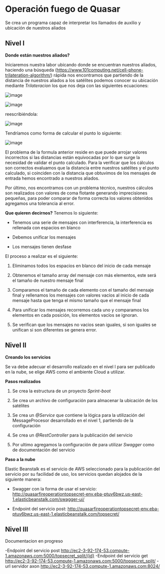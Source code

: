 # Operación fuego de Quasar
Se crea un programa capaz de interpretar los llamados de auxilio y ubicación de nuestros aliados
## Nivel I
**Donde están nuestros aliados?**

Iniciaremos nuestra labor ubicando donde se encuentran nuestros aliados, haciendo una búsqueda (https://www.101computing.net/cell-phone-trilateration-algorithm/) rápida nos encontramos que partiendo de la distancia de nuestros aliados a los satélites podemos conocer su ubicación mediante _Trilateracion_ los que nos deja con las siguientes ecuaciones:

![image](https://user-images.githubusercontent.com/6185143/160303840-461934a4-bced-4c2b-81ce-f4edee1964e0.png)

![image](https://user-images.githubusercontent.com/6185143/160303851-b54af017-c690-480a-87cb-88786a9149de.png)

reescribiéndola: 

![image](https://user-images.githubusercontent.com/6185143/160303827-59aedac8-d80a-4aa7-9200-e2f19f1d6d9f.png)

Tendríamos como forma de calcular el punto lo siguiente:

![image](https://user-images.githubusercontent.com/6185143/160303885-d3db73eb-bd93-4622-81db-6cae7b8f9386.png)

El problema de la formula anterior reside en que puede arrojar valores incorrectos si las distancias están equivocadas por lo que surge la necesidad de validar el punto calculado. Para la verificar que los cálculos son correctos evaluamos que la distancia entre nuestros satélites y el punto calculado, si coinciden con la distancia que obtuvimos de los mensajes de entrada hemos encontrado a nuestros aliados.

Por último, nos encontramos con un problema técnico, nuestros cálculos son realizados con valores de coma flotante generando imprecisiones pequeñas, para poder comparar de forma correcta los valores obtenidos agregamos una tolerancia al error.

**Que quieren decirnos?**
Tenemos lo siguiente:

- Tenemos una serie de mensajes con interferencia, la interferencia es rellenada con espacios en blanco

- Debemos unificar los mensajes 

- Los mensajes tienen desfase

El proceso a realizar es el siguiente:

1.	Eliminamos todos los espacios en blanco del inicio de cada mensaje

2.	Obtenemos el tamaño array del mensaje con más elementos, este será el tamaño de nuestro mensaje final

3.	Comparamos el tamaño de cada elemento con el tamaño del mensaje final y rellenamos los mensajes con valores vacíos al inicio de cada mensaje hasta que tenga el mismo tamaño que el mensaje final

4.	Para unificar los mensajes recorremos cada uno y comparamos los elementos en cada posición, los elementos vacíos se ignoran. 

5.	Se verifican que los mensajes no vacios sean iguales, si son iguales se unifican si son diferentes se genera error.


## Nivel II

**Creando los servicios**

Se va debe adecuar el desarrollo realizado en el nivel I para ser publicado en la nube, se elige AWS como el ambiente Cloud a utilizar.

**Pasos realizados**

1.	Se crea la estructura de un proyecto _Sprint-boot_

2.	Se crea un archivo de configuración para almacenar la ubicación de los satélites

3.	Se crea un _@Service_ que contiene la lógica para la utilización del MessageProcesor desarrollado en el nivel 1, partiendo de la configuración

4.	Se crea un _@RestController_ para la publicación del servicio

5.	Por ultimo agregamos la configuración de para utilizar _Swagger_ como de documentación del servicio

**Paso a la nube**

Elastic Beanstalk es el servicio de AWS seleccionado para la publicación del servicio por su facilidad de uso, los servicios quedan alojados de la siguiente manera:

- Swagger con la forma de usar el servicio: http://quasarfireoperationtopsecret-env.eba-ptuv6bwz.us-east-1.elasticbeanstalk.com/swagger-ui/

- Endpoint del servicio post: http://quasarfireoperationtopsecret-env.eba-ptuv6bwz.us-east-1.elasticbeanstalk.com/topsecret/


## Nivel III
Documentacion en progreso

-Endpoint del servicio post http://ec2-3-92-174-53.compute-1.amazonaws.com:5000/topsecret_split/{id}
-Endpoint del servicio get http://ec2-3-92-174-53.compute-1.amazonaws.com:5000/topsecret_split/
-url servidor axon http://ec2-3-92-174-53.compute-1.amazonaws.com:8024/
